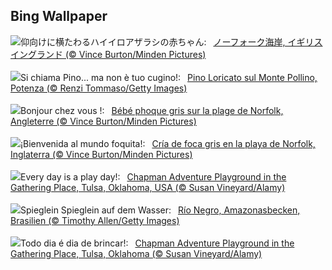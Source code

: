 ## Bing Wallpaper
![](https://www.bing.com/th?id=OHR.HelloSeal_JA-JP3912417099_UHD.jpg&w=1000)仰向けに横たわるハイイロアザラシの赤ちゃん:&nbsp;&ensp;[ノーフォーク海岸, イギリス イングランド (© Vince Burton/Minden Pictures)](https://www.bing.com/th?id=OHR.HelloSeal_JA-JP3912417099_UHD.jpg)
<br><br/>
![](https://www.bing.com/th?id=OHR.GiornataAlbero_IT-IT4061721168_UHD.jpg&w=1000)Si chiama Pino... ma non è tuo cugino!:&nbsp;&ensp;[Pino Loricato sul Monte Pollino, Potenza (© Renzi Tommaso/Getty Images)](https://www.bing.com/th?id=OHR.GiornataAlbero_IT-IT4061721168_UHD.jpg)
<br><br/>
![](https://www.bing.com/th?id=OHR.HelloSeal_FR-FR6889028849_UHD.jpg&w=1000)Bonjour chez vous !:&nbsp;&ensp;[Bébé phoque gris sur la plage de Norfolk, Angleterre (© Vince Burton/Minden Pictures)](https://www.bing.com/th?id=OHR.HelloSeal_FR-FR6889028849_UHD.jpg)
<br><br/>
![](https://www.bing.com/th?id=OHR.HelloSeal_ES-ES4783412080_UHD.jpg&w=1000)¡Bienvenida al mundo foquita!:&nbsp;&ensp;[Cría de foca gris en la playa de Norfolk, Inglaterra (© Vince Burton/Minden Pictures)](https://www.bing.com/th?id=OHR.HelloSeal_ES-ES4783412080_UHD.jpg)
<br><br/>
![](https://www.bing.com/th?id=OHR.ChapmanAdventure_EN-GB7303652402_UHD.jpg&w=1000)Every day is a play day!:&nbsp;&ensp;[Chapman Adventure Playground in the Gathering Place, Tulsa, Oklahoma, USA (© Susan Vineyard/Alamy)](https://www.bing.com/th?id=OHR.ChapmanAdventure_EN-GB7303652402_UHD.jpg)
<br><br/>
![](https://www.bing.com/th?id=OHR.RioNegro_DE-DE7737986794_UHD.jpg&w=1000)Spieglein Spieglein auf dem Wasser:&nbsp;&ensp;[Río Negro, Amazonasbecken, Brasilien (© Timothy Allen/Getty Images)](https://www.bing.com/th?id=OHR.RioNegro_DE-DE7737986794_UHD.jpg)
<br><br/>
![](https://www.bing.com/th?id=OHR.ChapmanAdventure_PT-BR3697464230_UHD.jpg&w=1000)Todo dia é dia de brincar!:&nbsp;&ensp;[Chapman Adventure Playground in the Gathering Place, Tulsa, Oklahoma (© Susan Vineyard/Alamy)](https://www.bing.com/th?id=OHR.ChapmanAdventure_PT-BR3697464230_UHD.jpg)
<br><br/>
